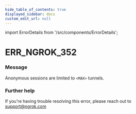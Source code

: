 ```yaml
---
hide_table_of_contents: true
displayed_sidebar: docs
custom_edit_url: null
---
```


import ErrorDetails from '/src/components/ErrorDetails';

# ERR_NGROK_352

### Message
Anonymous sessions are limited to `<MAX>` tunnels.

### Further help
If you're having trouble resolving this error, please reach out to [support@ngrok.com](mailto:support@ngrok.com?subject=Help%20with%20ERR_NGROK_352)

<ErrorDetails error='err_ngrok_352' />
